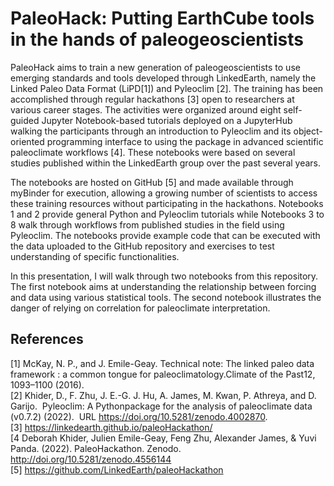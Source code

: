 # PaleoHack: Putting EarthCube tools in the hands of paleogeoscientists

PaleoHack aims to train a new generation of paleogeoscientists to use emerging standards and tools developed through LinkedEarth, namely the Linked Paleo Data Format (LiPD[1]) and Pyleoclim [2]. The training has been accomplished through regular hackathons [3] open to researchers at various career stages. The activities were organized around eight self-guided Jupyter Notebook-based tutorials deployed on a JupyterHub walking the participants through an introduction to Pyleoclim and its object-oriented programming interface to using the package in advanced scientific paleoclimate workflows [4]. These notebooks were based on several studies published within the LinkedEarth group over the past several years.

The notebooks are hosted on GitHub [5] and made available through myBinder for execution, allowing a growing number of scientists to access these training resources without participating in the hackathons. Notebooks 1 and 2 provide general Python and Pyleoclim tutorials while Notebooks 3 to 8 walk through workflows from published studies in the field using Pyleoclim. The notebooks provide example code that can be executed with the data uploaded to the GitHub repository and exercises to test understanding of specific functionalities. 

In this presentation, I will walk through two notebooks from this repository. The first notebook aims at understanding the relationship between forcing and data using various statistical tools. The second notebook illustrates the danger of relying on correlation for paleoclimate interpretation. 

## References
[1] McKay, N. P., and J. Emile-Geay. Technical note: The linked paleo data framework : a common tongue for paleoclimatology.Climate of the Past12, 1093–1100 (2016).  
[2] Khider, D., F. Zhu, J. E.-G. J. Hu, A. James, M. Kwan, P. Athreya, and D. Garijo.  Pyleoclim: A Pythonpackage for the analysis of paleoclimate data (v0.7.2) (2022).  URL https://doi.org/10.5281/zenodo.4002870.  
[3] https://linkedearth.github.io/paleoHackathon/  
[4 Deborah Khider, Julien Emile-Geay, Feng Zhu, Alexander James, & Yuvi Panda. (2022). PaleoHackathon. Zenodo. http://doi.org/10.5281/zenodo.4556144  
[5] https://github.com/LinkedEarth/paleoHackathon   
